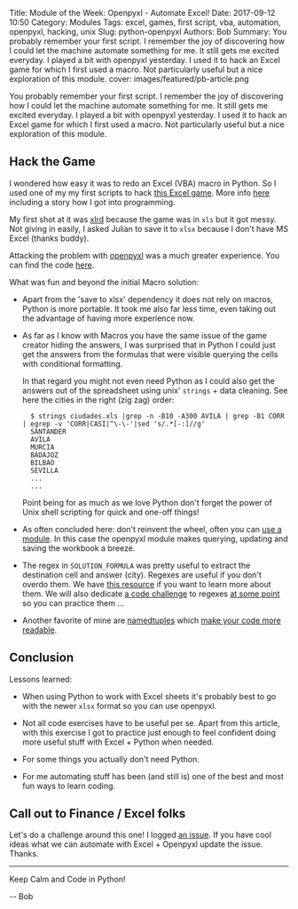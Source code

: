 Title: Module of the Week: Openpyxl - Automate Excel!
Date: 2017-09-12 10:50
Category: Modules
Tags: excel, games, first script, vba, automation, openpyxl, hacking, unix
Slug: python-openpyxl
Authors: Bob
Summary: You probably remember your first script. I remember the joy of discovering how I could let the machine automate something for me. It still gets me excited everyday. I played a bit with openpyxl yesterday. I used it to hack an Excel game for which I first used a macro. Not particularly useful but a nice exploration of this module.
cover: images/featured/pb-article.png

You probably remember your first script. I remember the joy of discovering how I could let the machine automate something for me. It still gets me excited everyday. I played a bit with openpyxl yesterday. I used it to hack an Excel game for which I first used a macro. Not particularly useful but a nice exploration of this module.

## Hack the Game

I wondered how easy it was to redo an Excel (VBA) macro in Python. So I used one of my my first scripts to hack [this Excel game](http://juegosexcel.com/foro/viewtopic.php?t=6396). More info [here](https://bobbelderbos.com/2016/02/fired-up-about-programming/) including a story how I got into programming.

My first shot at it was [xlrd](http://www.lexicon.net/sjmachin/xlrd.html) because the game was in `xls` but it got messy. Not giving in easily, I asked Julian to save it to `xlsx` because I don't have MS Excel (thanks buddy). 

Attacking the problem with [openpyxl](https://openpyxl.readthedocs.io/en/default/) was a much greater experience. You can find the code [here](https://gist.github.com/pybites/e1c04368fd1bc994c6f2e3ef89e90dd4). 

What was fun and beyond the initial Macro solution:

- Apart from the 'save to xlsx' dependency it does not rely on macros, Python is more portable. It took me also far less time, even taking out the advantage of having more experience now.

- As far as I know with Macros you have the same issue of the game creator hiding the answers, I was surprised that in Python I could just get the answers from the formulas that were visible querying the cells with conditional formatting. 

	In that regard you might not even need Python as I could also get the answers out of the spreadsheet using unix' `strings` + data cleaning. See here the cities in the right (zig zag) order:

		$ strings ciudades.xls |grep -n -B10 -A300 AVILA | grep -B1 CORR | egrep -v 'CORR|CASI|^\-\-'|sed 's/.*[-:]//g'
		SANTANDER
		AVILA
		MURCIA
		BADAJOZ
		BILBAO
		SEVILLA
		...
		...

	Point being for as much as we love Python don't forget the power of Unix shell scripting for quick and one-off things!

- As often concluded here: don't reinvent the wheel, often you can [use a module](https://pypi.python.org/pypi). In this case the openpyxl module makes querying, updating and saving the workbook a breeze.

- The regex in `SOLUTION_FORMULA` was pretty useful to extract the destination cell and answer (city). Regexes are useful if you don't overdo them. We have [this resource](https://pybit.es/mastering-regex.html) if you want to learn more about them. We will also dedicate [a code challenge](https://pybit.es/pages/challenges.html) to regexes [at some point](https://github.com/pybites/challenges/issues/96) so you can practice them ...

- Another favorite of mine are [namedtuples](https://docs.python.org/3.6/library/collections.html#collections.namedtuple) which [make your code more readable](https://pybit.es/beautiful-python.html).

## Conclusion

Lessons learned:

- When using Python to work with Excel sheets it's probably best to go with the newer `xlsx` format so you can use openpyxl.

- Not all code exercises have to be useful per se. Apart from this article, with this exercise I got to practice just enough to feel confident doing more useful stuff with Excel + Python when needed.

- For some things you actually don't need Python.

- For me automating stuff has been (and still is) one of the best and most fun ways to learn coding.

## Call out to Finance / Excel folks

Let's do a challenge around this one! I logged [an issue](https://github.com/pybites/challenges/issues/104). If you have cool ideas what we can automate with Excel + Openpyxl update the issue. Thanks.

---

Keep Calm and Code in Python!

-- Bob
